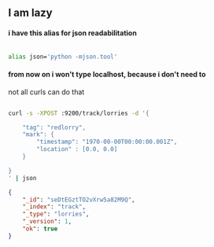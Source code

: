I am lazy
---------

#### i have this alias for json readabilitation

```bash

alias json='python -mjson.tool'

```

#### from now on i won't type localhost, because i don't need to

not all curls can do that

```bash

curl -s -XPOST :9200/track/lorries -d '{

    "tag": "redlorry",
    "mark": {
        "timestamp": "1970-00-00T00:00:00.001Z",
        "location" : [0.0, 0.0]
    }

}
' | json 
```
```json
{
    "_id": "seDtEGztTO2vXrw5a82M9Q", 
    "_index": "track", 
    "_type": "lorries", 
    "_version": 1, 
    "ok": true
}
```
